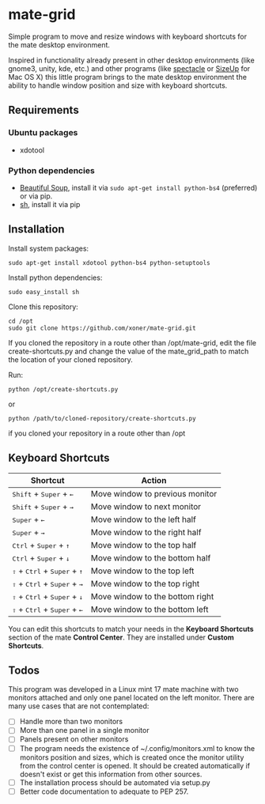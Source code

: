 # mate-grid

Simple program to move and resize windows with keyboard shortcuts for the mate desktop environment.

Inspired in functionality already present in other desktop environments (like gnome3, unity, kde, etc.) and other programs (like [spectacle](http://spectacleapp.com/) or [SizeUp](http://www.irradiatedsoftware.com/sizeup/) for Mac OS X) this little program brings to the mate desktop environment the ability to handle window position and size with keyboard shortcuts.

## Requirements

### Ubuntu packages

* xdotool

### Python dependencies

* [Beautiful Soup](http://www.crummy.com/software/BeautifulSoup/), install it via `sudo apt-get install python-bs4` (preferred) or via pip.
* [sh](http://amoffat.github.io/sh/), install it via pip

## Installation

Install system packages:

    sudo apt-get install xdotool python-bs4 python-setuptools

Install python dependencies:
    
    sudo easy_install sh

Clone this repository:

    cd /opt    
    sudo git clone https://github.com/xoner/mate-grid.git

If you cloned the repository in a route other than /opt/mate-grid, edit the file create-shortcuts.py and change the value of the mate_grid_path to match the location of your cloned repository.

Run:
    
    python /opt/create-shortcuts.py

or

    python /path/to/cloned-repository/create-shortcuts.py 

if you cloned your repository in a route other than /opt



## Keyboard Shortcuts

Shortcut                                                                        |       Action
--------------------------------------------------------------------------------|--------------------------------
<kbd>Shift</kbd> + <kbd>Super</kbd> + <kbd>&#8592;</kbd>                        | Move window to previous monitor
<kbd>Shift</kbd> + <kbd>Super</kbd> + <kbd>&#8594;</kbd>                        | Move window to next monitor
<kbd>Super</kbd> + <kbd>&#8592;</kbd>                                           | Move window to the left half
<kbd>Super</kbd> + <kbd>&#8594;</kbd>                                           | Move window to the right half
<kbd>Ctrl</kbd> + <kbd>Super</kbd> + <kbd>&#8593;</kbd>                         | Move window to the top half
<kbd>Ctrl</kbd> + <kbd>Super</kbd> + <kbd>&#8595;</kbd>                         | Move window to the bottom half
<kbd>&#8679;</kbd> + <kbd>Ctrl</kbd> + <kbd>Super</kbd> + <kbd>&#8593;</kbd>    | Move window to the top left
<kbd>&#8679;</kbd> + <kbd>Ctrl</kbd> + <kbd>Super</kbd> + <kbd>&#8594;</kbd>    | Move window to the top right
<kbd>&#8679;</kbd> + <kbd>Ctrl</kbd> + <kbd>Super</kbd> + <kbd>&#8595;</kbd>    | Move window to the bottom right
<kbd>&#8679;</kbd> + <kbd>Ctrl</kbd> + <kbd>Super</kbd> + <kbd>&#8592;</kbd>    | Move window to the bottom left

You can edit this shortcuts to match your needs in the **Keyboard Shortcuts** section of the mate **Control Center**. They are installed under **Custom Shortcuts**.

## Todos

This program was developed in a Linux mint 17 mate machine with two monitors attached and only one panel located on the left monitor. There are many use cases that are not contemplated:

* [ ] Handle more than two monitors
* [ ] More than one panel in a single monitor
* [ ] Panels present on other monitors
* [ ] The program needs the existence of ~/.config/monitors.xml to know the monitors position and sizes, which is created once the monitor utility from the control center is opened. It should be created automatically if doesn't exist or get this information from other sources.
* [ ] The installation process should be automated via setup.py
* [ ] Better code documentation to adequate to PEP 257.
